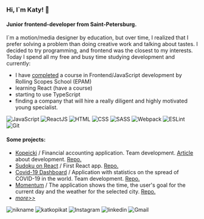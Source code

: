 ### Hi, I`m Katy! 👋
#### Junior frontend-developer from Saint-Petersburg.
I`m a motion/media designer by education, but over time, I realized that I prefer solving a problem than doing creative work and talking about tastes. I decided to try programming, and frontend was the closest to my interests. Today I spend all my free and busy time studying development and currently:

- I have [completed](https://app.rs.school/certificate/9vnq3zo5) a course in Frontend/JavaScript development by Rolling Scopes School (EPAM)
- learning React (have a course)
- starting to use TypeScript
- finding a company that will hire a really diligent and highly motivated young specialist.

![JavaScript](https://img.shields.io/badge/-JavaScript-0D1117?style=for-the-badge&logo=JavaScript)
![ReactJS](https://img.shields.io/badge/-ReactJS-0D1117?style=for-the-badge&logo=React)
![HTML](https://img.shields.io/badge/-HTML-0D1117?style=for-the-badge&logo=html5)
![CSS](https://img.shields.io/badge/-CSS-0D1117?style=for-the-badge&logo=css3)
![SASS](https://img.shields.io/badge/-SASS-0D1117?style=for-the-badge&logo=sass)
![Webpack](https://img.shields.io/badge/-Webpack-0D1117?style=for-the-badge&logo=Webpack)
![ESLint](https://img.shields.io/badge/-ESLint-0D1117?style=for-the-badge&logo=ESLint)
![Git](https://img.shields.io/badge/-Git-0D1117?style=for-the-badge&logo=Git)

#### Some projects: 
- [Kopeicki](https://kopeicki.netlify.app/) / Financial accounting application. Team development. [Article](https://katkopikat.medium.com/kopeicki-7496575423a7) about development. [Repo.](https://github.com/katkopikat/rsclone) 
- [Sudoku on React](https://katkopikat-react-game.netlify.app/new-game) / First React app. [Repo.](https://github.com/katkopikat/react-game)
- [Covid-19 Dashboard](https://katkopikat-covid-dashboard.netlify.app/) / Application with statistics on the spread of COVID-19 in the world. Team development. [Repo.](https://github.com/katkopikat/covid-dashboard)
- [Momentum](https://rolling-scopes-school.github.io/katkopikat-JS2020Q3/momentum/) / The application shows the time, the user's goal for the current day and the weather for the selected city. [Repo.](https://github.com/katkopikat/rs-projects/tree/gh-pages/momentum)
- [*more>>*](https://github.com/katkopikat/rsschool-cv)

![nikname](https://img.shields.io/badge/-katkopikat:-0D1117?style=for-the-badge&logo=)
![katkopikat](https://img.shields.io/badge/--0D1117?style=for-the-badge&logo=Telegram)
![Instagram](https://img.shields.io/badge/--0D1117?style=for-the-badge&logo=Instagram)
![linkedin](https://img.shields.io/badge/--0D1117?style=for-the-badge&logo=Linkedin)
![Gmail](https://img.shields.io/badge/-katkopikat@gmail.com-0D1117?style=for-the-badge&logo=Gmail)
